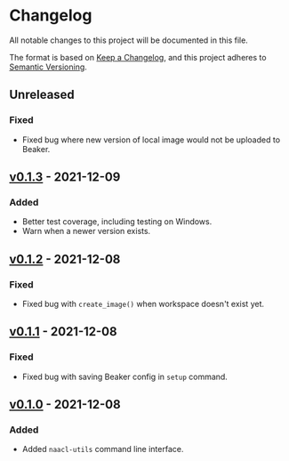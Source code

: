 # Changelog

All notable changes to this project will be documented in this file.

The format is based on [Keep a Changelog](https://keepachangelog.com/en/1.0.0/),
and this project adheres to [Semantic Versioning](https://semver.org/spec/v2.0.0.html).

## Unreleased

### Fixed

- Fixed bug where new version of local image would not be uploaded to Beaker.

## [v0.1.3](https://github.com/naacl2022-reproducibility-track/naacl-utils/releases/tag/v0.1.3) - 2021-12-09

### Added

- Better test coverage, including testing on Windows.
- Warn when a newer version exists.

## [v0.1.2](https://github.com/naacl2022-reproducibility-track/naacl-utils/releases/tag/v0.1.2) - 2021-12-08

### Fixed

- Fixed bug with `create_image()` when workspace doesn't exist yet.

## [v0.1.1](https://github.com/naacl2022-reproducibility-track/naacl-utils/releases/tag/v0.1.1) - 2021-12-08

### Fixed

- Fixed bug with saving Beaker config in `setup` command.

## [v0.1.0](https://github.com/naacl2022-reproducibility-track/naacl-utils/releases/tag/v0.1.0) - 2021-12-08

### Added

- Added `naacl-utils` command line interface.
